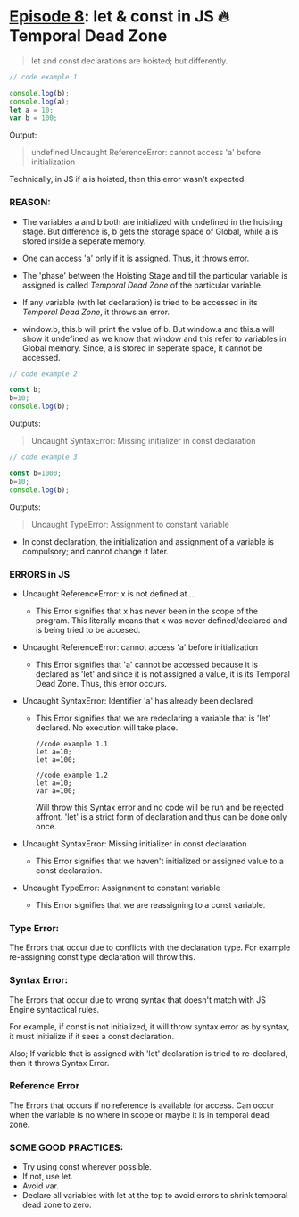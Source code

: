 # [Episode 8](https://www.youtube.com/watch?v=BNC6slYCj50&list=PLlasXeu85E9cQ32gLCvAvr9vNaUccPVNP&index=9): let & const in JS 🔥Temporal Dead Zone

> let and const declarations are hoisted; but differently. 

```js
// code example 1

console.log(b);
console.log(a);
let a = 10;
var b = 100;
```

Output:

> undefined
> Uncaught ReferenceError: cannot access 'a' before initialization

Technically, in JS if a is hoisted, then this error wasn't expected.

### __REASON__:

* The variables a and b both are initialized with undefined in the hoisting stage. But difference is, b gets the storage space of Global, while a is stored inside a seperate memory. 

* One can access 'a' only if it is assigned. Thus, it throws error.

* The 'phase' between the Hoisting Stage and till the particular variable is assigned is called *Temporal Dead Zone* of the particular variable.

* If any variable (with let declaration) is tried to be accessed in its *Temporal Dead Zone*, it throws an error.

* window.b, this.b will print the value of b. But window.a and this.a will show it undefined as we know that window and this refer to variables in Global memory. Since, a is stored in seperate space, it cannot be accessed.


```js
// code example 2

const b;
b=10;
console.log(b);
```

Outputs:
> Uncaught SyntaxError: Missing initializer in const declaration

```js
// code example 3

const b=1000;
b=10;
console.log(b);
```

Outputs:
> Uncaught TypeError: Assignment to constant variable

* In const declaration, the initialization and assignment of a variable is compulsory; and cannot change it later.

### __ERRORS in JS__

* Uncaught ReferenceError: x is not defined at ...

    * This Error signifies that x has never been in the scope of the program. This literally means that x was never defined/declared and is being tried to be accesed.

* Uncaught ReferenceError: cannot access 'a' before initialization

    * This Error signifies that 'a' cannot be accessed because it is declared as 'let' and since it is not assigned a value, it is its Temporal Dead Zone. Thus, this error occurs.

* Uncaught SyntaxError: Identifier 'a' has already been declared

    * This Error signifies that we are redeclaring a variable that is 'let' declared. No execution will take place.

        ```
        //code example 1.1
        let a=10;
        let a=100;
        ```
        ```
        //code example 1.2
        let a=10;
        var a=100;
        ```
    
        Will throw this Syntax error and no code will be run and be rejected affront. 
        'let' is a strict form of declaration and thus can be done only once.
* Uncaught SyntaxError: Missing initializer in const declaration
    * This Error signifies that we haven't initialized or assigned value to a const declaration.

* Uncaught TypeError: Assignment to constant variable
    * This Error signifies that we are reassigning to a const variable.


### Type Error:

The Errors that occur due to conflicts with the declaration type. For example re-assigning const type declaration will throw this.

### Syntax Error:

The Errors that occur due to wrong syntax that doesn't match with JS Engine syntactical rules. 

For example, if const is not initialized, it will throw syntax error as by syntax, it must initialize if it sees a const declaration.

Also; If variable that is assigned with 'let' declaration is tried to re-declared, then it throws Syntax Error.

### Reference Error

The Errors that occurs if no reference is available for access. Can occur when the variable is no where in scope or maybe it is in temporal dead zone.


### SOME GOOD PRACTICES:

* Try using const wherever possible.
* If not, use let.
* Avoid var.
* Declare all variables with let at the top to avoid errors to shrink temporal dead zone to zero.
